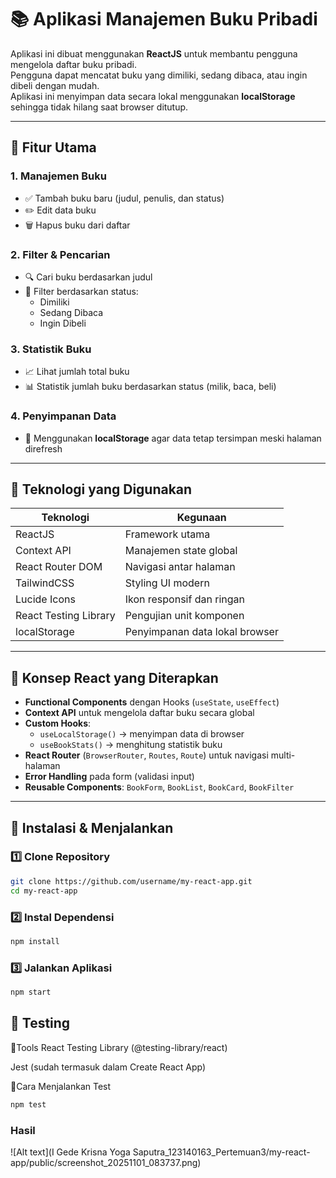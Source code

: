 # 📚 Aplikasi Manajemen Buku Pribadi

Aplikasi ini dibuat menggunakan **ReactJS** untuk membantu pengguna mengelola daftar buku pribadi.  
Pengguna dapat mencatat buku yang dimiliki, sedang dibaca, atau ingin dibeli dengan mudah.  
Aplikasi ini menyimpan data secara lokal menggunakan **localStorage** sehingga tidak hilang saat browser ditutup.

---

## 🚀 Fitur Utama

### 1. Manajemen Buku
- ✅ Tambah buku baru (judul, penulis, dan status)
- ✏️ Edit data buku
- 🗑️ Hapus buku dari daftar

### 2. Filter & Pencarian
- 🔍 Cari buku berdasarkan judul
- 🧩 Filter berdasarkan status:
  - Dimiliki
  - Sedang Dibaca
  - Ingin Dibeli

### 3. Statistik Buku
- 📈 Lihat jumlah total buku
- 📊 Statistik jumlah buku berdasarkan status (milik, baca, beli)

### 4. Penyimpanan Data
- 💾 Menggunakan **localStorage** agar data tetap tersimpan meski halaman direfresh

---

## 🧩 Teknologi yang Digunakan

| Teknologi | Kegunaan |
|------------|-----------|
| ReactJS | Framework utama |
| Context API | Manajemen state global |
| React Router DOM | Navigasi antar halaman |
| TailwindCSS | Styling UI modern |
| Lucide Icons | Ikon responsif dan ringan |
| React Testing Library | Pengujian unit komponen |
| localStorage | Penyimpanan data lokal browser |

---

## 🧠 Konsep React yang Diterapkan

- **Functional Components** dengan Hooks (`useState`, `useEffect`)
- **Context API** untuk mengelola daftar buku secara global
- **Custom Hooks**:
  - `useLocalStorage()` → menyimpan data di browser
  - `useBookStats()` → menghitung statistik buku
- **React Router** (`BrowserRouter`, `Routes`, `Route`) untuk navigasi multi-halaman
- **Error Handling** pada form (validasi input)
- **Reusable Components**: `BookForm`, `BookList`, `BookCard`, `BookFilter`

---

## 🧰 Instalasi & Menjalankan

### 1️⃣ Clone Repository
```bash
git clone https://github.com/username/my-react-app.git
cd my-react-app
```

### 2️⃣ Instal Dependensi
```bash
npm install
```

### 3️⃣ Jalankan Aplikasi
```bash
npm start
```

## 🧪 Testing
🔹Tools
React Testing Library (@testing-library/react)

Jest (sudah termasuk dalam Create React App)

🔹Cara Menjalankan Test
```bash
npm test
```

### Hasil
![Alt text](I Gede Krisna Yoga Saputra_123140163_Pertemuan3/my-react-app/public/screenshot_20251101_083737.png)
